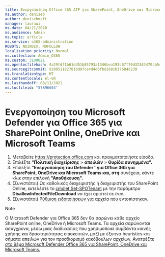 ```yaml
---
title: Ενεργοποίηση Office 365 ATP για SharePoint, OneDrive και Microsoft Teams
ms.author: deniseb
author: denisebmsft
manager: laurawi
ms.date: 04/21/2020
ms.audience: Admin
ms.topic: article
ms.service: o365-administration
ROBOTS: NOINDEX, NOFOLLOW
localization_priority: Normal
ms.collection: Admin_O365
ms.custom: 3100021
ms.openlocfilehash: 4a29fdf1b61dd51b85793a1346bea193c67f70d32344470cb5449cf767da4a24
ms.sourcegitcommit: 920051182781bd97ce4d4d6fbd268cb37b84d239
ms.translationtype: MT
ms.contentlocale: el-GR
ms.lasthandoff: 08/11/2021
ms.locfileid: "57896603"
---
```

# <a name="enable-microsoft-defender-for-office-365-for-sharepoint-online-onedrive-and-microsoft-teams"></a>Ενεργοποίηση του Microsoft Defender για Office 365 για SharePoint Online, OneDrive και Microsoft Teams

1. Μεταβείτε https://protection.office.com και πραγματοποιήστε είσοδο.
2. Επιλέξτε **"Πολιτική διαχείρισης**  >  **απειλών**  >  **Θυρίδα συνημμένα".**
3. Επιλέξτε **"Ενεργοποίηση του Defender" για Office 365 για SharePoint, OneDrive και Microsoft Teams και, στη** συνέχεια, κάντε κλικ στην επιλογή **"Αποθήκευση".**
4. (Συνιστάται) Ως καθολικός διαχειριστής ή διαχειριστής του SharePoint Online, εκτελέστε το [cmdlet Set-SPOTenant](https://docs.microsoft.com/powershell/module/sharepoint-online/Set-SPOTenant?view=sharepoint-ps) με την παράμετρο **DisallowInfectedFileDownload** να έχει οριστεί σε *true.*
5. (Συνιστάται) [Ρύθμιση ειδοποιήσεων για](https://docs.microsoft.com/microsoft-365/security/office-365-security/turn-on-atp-for-spo-odb-and-teams#set-up-alerts-for-detected-files) αρχεία που εντοπίστηκαν.

> [!NOTE]
> Ο Microsoft Defender για Office 365 δεν θα σαρώνει κάθε αρχείο SharePoint online, OneDrive ή Microsoft Teams. Τα αρχεία σαρώνονται ασύγχρονα, μέσω μιας διαδικασίας που χρησιμοποιεί συμβάντα κοινής χρήσης και δραστηριότητας επισκεπτών, μαζί με έξυπνα heuristics και σήματα απειλών για τον προσδιορισμό κακόβουλων αρχείων. Ανατρέξτε [στο θέμα Microsoft Defender Office 365 για SharePoint, OneDrive και Microsoft Teams.](https://docs.microsoft.com/microsoft-365/security/office-365-security/atp-for-spo-odb-and-teams)
